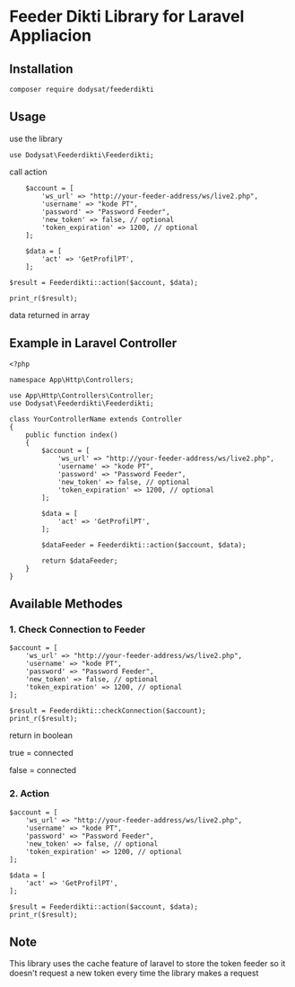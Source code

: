 # Feeder Dikti Library for Laravel Appliacion

## Installation

`composer require dodysat/feederdikti`

## Usage

use the library

`use Dodysat\Feederdikti\Feederdikti;`

call action

```
    $account = [
        'ws_url' => "http://your-feeder-address/ws/live2.php",
        'username' => "kode PT",
        'password' => "Password Feeder",
        'new_token' => false, // optional
        'token_expiration' => 1200, // optional
    ];

    $data = [
        'act' => 'GetProfilPT',
    ];

$result = Feederdikti::action($account, $data);

print_r($result);
```

data returned in array

## Example in Laravel Controller

```
<?php

namespace App\Http\Controllers;

use App\Http\Controllers\Controller;
use Dodysat\Feederdikti\Feederdikti;

class YourControllerName extends Controller
{
    public function index()
    {
        $account = [
            'ws_url' => "http://your-feeder-address/ws/live2.php",
            'username' => "kode PT",
            'password' => "Password Feeder",
            'new_token' => false, // optional
            'token_expiration' => 1200, // optional
        ];

        $data = [
            'act' => 'GetProfilPT',
        ];

        $dataFeeder = Feederdikti::action($account, $data);

        return $dataFeeder;
    }
}
```

## Available Methodes

### 1. Check Connection to Feeder

```
$account = [
    'ws_url' => "http://your-feeder-address/ws/live2.php",
    'username' => "kode PT",
    'password' => "Password Feeder",
    'new_token' => false, // optional
    'token_expiration' => 1200, // optional
];

$result = Feederdikti::checkConnection($account);
print_r($result);

```

return in boolean

true = connected

false = connected

### 2. Action

```
$account = [
    'ws_url' => "http://your-feeder-address/ws/live2.php",
    'username' => "kode PT",
    'password' => "Password Feeder",
    'new_token' => false, // optional
    'token_expiration' => 1200, // optional
];

$data = [
    'act' => 'GetProfilPT',
];

$result = Feederdikti::action($account, $data);
print_r($result);

```

## Note

This library uses the cache feature of laravel to store the token feeder so it doesn't request a new token every time the library makes a request
